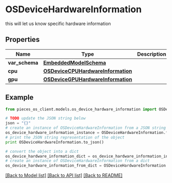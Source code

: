 # OSDeviceHardwareInformation

this will let us know specific hardware information

## Properties
Name | Type | Description | Notes
------------ | ------------- | ------------- | -------------
**var_schema** | [**EmbeddedModelSchema**](EmbeddedModelSchema.md) |  | [optional] 
**cpu** | [**OSDeviceCPUHardwareInformation**](OSDeviceCPUHardwareInformation.md) |  | [optional] 
**gpu** | [**OSDeviceGPUHardwareInformation**](OSDeviceGPUHardwareInformation.md) |  | [optional] 

## Example

```python
from pieces_os_client.models.os_device_hardware_information import OSDeviceHardwareInformation

# TODO update the JSON string below
json = "{}"
# create an instance of OSDeviceHardwareInformation from a JSON string
os_device_hardware_information_instance = OSDeviceHardwareInformation.from_json(json)
# print the JSON string representation of the object
print OSDeviceHardwareInformation.to_json()

# convert the object into a dict
os_device_hardware_information_dict = os_device_hardware_information_instance.to_dict()
# create an instance of OSDeviceHardwareInformation from a dict
os_device_hardware_information_from_dict = OSDeviceHardwareInformation.from_dict(os_device_hardware_information_dict)
```
[[Back to Model list]](../README.md#documentation-for-models) [[Back to API list]](../README.md#documentation-for-api-endpoints) [[Back to README]](../README.md)


